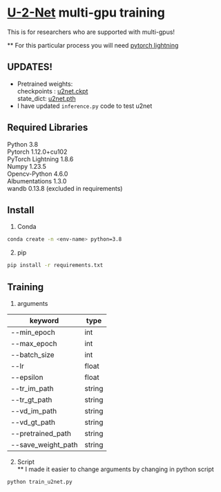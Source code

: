 # [U-2-Net](https://github.com/xuebinqin/U-2-Net) multi-gpu training


This is for researchers who are supported with multi-gpus!

** For this particular process you will need [pytorch lightning](https://www.pytorchlightning.ai)

## UPDATES!
- Pretrained weights:<br>
checkpoints : [u2net.ckpt](https://drive.google.com/file/d/1m4_POtSvbcH0zjpq0yPM6dd6yf71VZzQ/view?usp=sharing)<br> state_dict: [u2net.pth](https://drive.google.com/file/d/1soMzlTkKH2pl6-ZkmZRwA18OnxAzFIEK/view?usp=sharing)
- I have updated ```inference.py``` code to test u2net<br>

## Required Libraries
Python 3.8<br>
Pytorch 1.12.0+cu102<br>
PyTorch Lightning 1.8.6<br>
Numpy 1.23.5<br>
Opencv-Python 4.6.0<br>
Albumentations 1.3.0<br>
wandb 0.13.8 (excluded in requirements)

## Install
1. Conda
```sh
conda create -n <env-name> python=3.8
```
2. pip
```sh
pip install -r requirements.txt
```

## Training

1. arguments

|keyword|type|
|-------|----|
|--min_epoch|int|
|--max_epoch|int|
|--batch_size|int|
|--lr|float|
|--epsilon|float|
|--tr_im_path|string|
|--tr_gt_path|string|
|--vd_im_path|string|
|--vd_gt_path|string|
|--pretrained_path|string|
|--save_weight_path|string|

2. Script<br>
** I made it easier to change arguments by changing in python script 

```sh
python train_u2net.py
```


